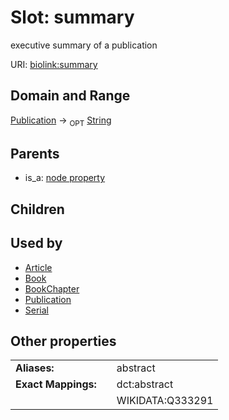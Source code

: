 
# Slot: summary


executive  summary of a publication

URI: [biolink:summary](https://w3id.org/biolink/vocab/summary)


## Domain and Range

[Publication](Publication.md) &#8594;  <sub>OPT</sub> [String](types/String.md)

## Parents

 *  is_a: [node property](node_property.md)

## Children


## Used by

 * [Article](Article.md)
 * [Book](Book.md)
 * [BookChapter](BookChapter.md)
 * [Publication](Publication.md)
 * [Serial](Serial.md)

## Other properties

|  |  |  |
| --- | --- | --- |
| **Aliases:** | | abstract |
| **Exact Mappings:** | | dct:abstract |
|  | | WIKIDATA:Q333291 |

